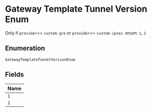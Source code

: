 
# Gateway Template Tunnel Version Enum

Only if `provider`== `custom-gre` or `provider`== `custom-ipsec`. enum: `1`, `2`

## Enumeration

`GatewayTemplateTunnelVersionEnum`

## Fields

| Name |
|  --- |
| `1` |
| `2` |

